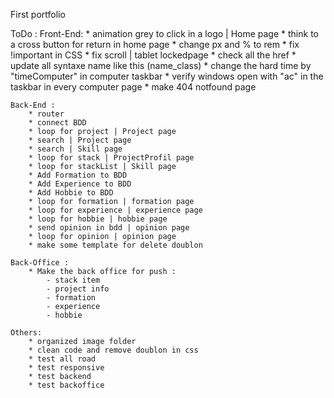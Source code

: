First portfolio

ToDo :
    Front-End:
        * animation grey to click in a logo | Home page
        * think to a cross button for return in home page
        * change px and % to rem 
        * fix !important in CSS
        * fix scroll | tablet lockedpage
        * check all the href
        * update all syntaxe name like this (name_class)
        * change the hard time by "timeComputer" in computer taskbar
        * verify windows open with "ac" in the taskbar in every computer page
        * make 404 notfound page
        
    
    Back-End :
        * router
        * connect BDD
        * loop for project | Project page
        * search | Project page 
        * search | Skill page 
        * loop for stack | ProjectProfil page
        * loop for stackList | Skill page
        * Add Formation to BDD  
        * Add Experience to BDD  
        * Add Hobbie to BDD  
        * loop for formation | formation page
        * loop for experience | experience page
        * loop for hobbie | hobbie page
        * send opinion in bdd | opinion page
        * loop for opinion | opinion page
        * make some template for delete doublon

    Back-Office : 
        * Make the back office for push :
            - stack item
            - project info 
            - formation 
            - experience
            - hobbie
        
    Others: 
        * organized image folder
        * clean code and remove doublon in css
        * test all road
        * test responsive
        * test backend
        * test backoffice

